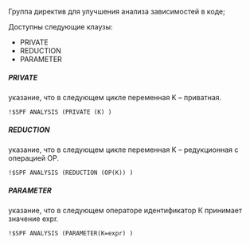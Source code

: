 Группа директив для улучшения анализа зависимостей в коде;

Доступны следующие клаузы: 
- PRIVATE
- REDUCTION
- PARAMETER

##### PRIVATE
 указание, что в следующем цикле переменная K – приватная. 
```
!$SPF ANALYSIS (PRIVATE (K) )
```
##### REDUCTION
указание, что в следующем цикле переменная K – редукционная с операцией OP.
```
!$SPF ANALYSIS (REDUCTION (OP(K)) )
```
##### PARAMETER
указание, что в следующем операторе идентификатор К принимает значение expr.
```
!$SPF ANALYSIS (PARAMETER(K=expr) ) 
```
